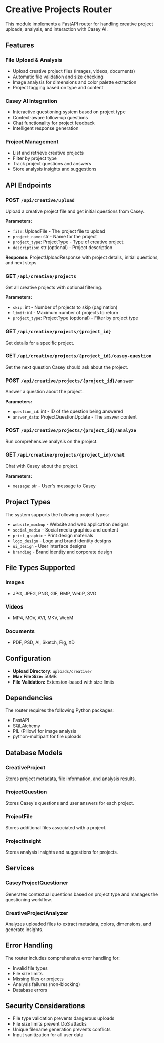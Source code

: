 # Creative Projects Router

This module implements a FastAPI router for handling creative project uploads, analysis, and interaction with Casey AI.

## Features

### File Upload & Analysis
- Upload creative project files (images, videos, documents)
- Automatic file validation and size checking
- Image analysis for dimensions and color palette extraction
- Project tagging based on type and content

### Casey AI Integration
- Interactive questioning system based on project type
- Context-aware follow-up questions
- Chat functionality for project feedback
- Intelligent response generation

### Project Management
- List and retrieve creative projects
- Filter by project type
- Track project questions and answers
- Store analysis insights and suggestions

## API Endpoints

### POST `/api/creative/upload`
Upload a creative project file and get initial questions from Casey.

**Parameters:**
- `file`: UploadFile - The project file to upload
- `project_name`: str - Name for the project
- `project_type`: ProjectType - Type of creative project
- `description`: str (optional) - Project description

**Response:** ProjectUploadResponse with project details, initial questions, and next steps

### GET `/api/creative/projects`
Get all creative projects with optional filtering.

**Parameters:**
- `skip`: int - Number of projects to skip (pagination)
- `limit`: int - Maximum number of projects to return
- `project_type`: ProjectType (optional) - Filter by project type

### GET `/api/creative/projects/{project_id}`
Get details for a specific project.

### GET `/api/creative/projects/{project_id}/casey-question`
Get the next question Casey should ask about the project.

### POST `/api/creative/projects/{project_id}/answer`
Answer a question about the project.

**Parameters:**
- `question_id`: int - ID of the question being answered
- `answer_data`: ProjectQuestionUpdate - The answer content

### POST `/api/creative/projects/{project_id}/analyze`
Run comprehensive analysis on the project.

### GET `/api/creative/projects/{project_id}/chat`
Chat with Casey about the project.

**Parameters:**
- `message`: str - User's message to Casey

## Project Types

The system supports the following project types:
- `website_mockup` - Website and web application designs
- `social_media` - Social media graphics and content
- `print_graphic` - Print design materials
- `logo_design` - Logo and brand identity designs
- `ui_design` - User interface designs
- `branding` - Brand identity and corporate design

## File Types Supported

### Images
- JPG, JPEG, PNG, GIF, BMP, WebP, SVG

### Videos
- MP4, MOV, AVI, MKV, WebM

### Documents
- PDF, PSD, AI, Sketch, Fig, XD

## Configuration

- **Upload Directory:** `uploads/creative/`
- **Max File Size:** 50MB
- **File Validation:** Extension-based with size limits

## Dependencies

The router requires the following Python packages:
- FastAPI
- SQLAlchemy
- PIL (Pillow) for image analysis
- python-multipart for file uploads

## Database Models

### CreativeProject
Stores project metadata, file information, and analysis results.

### ProjectQuestion
Stores Casey's questions and user answers for each project.

### ProjectFile
Stores additional files associated with a project.

### ProjectInsight
Stores analysis insights and suggestions for projects.

## Services

### CaseyProjectQuestioner
Generates contextual questions based on project type and manages the questioning workflow.

### CreativeProjectAnalyzer
Analyzes uploaded files to extract metadata, colors, dimensions, and generate insights.

## Error Handling

The router includes comprehensive error handling for:
- Invalid file types
- File size limits
- Missing files or projects
- Analysis failures (non-blocking)
- Database errors

## Security Considerations

- File type validation prevents dangerous uploads
- File size limits prevent DoS attacks
- Unique filename generation prevents conflicts
- Input sanitization for all user data